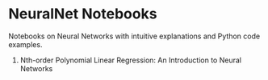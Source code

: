 # NeuralNet Notebooks

Notebooks on Neural Networks with intuitive explanations and Python code examples. 

1. Nth-order Polynomial Linear Regression: An Introduction to Neural Networks
